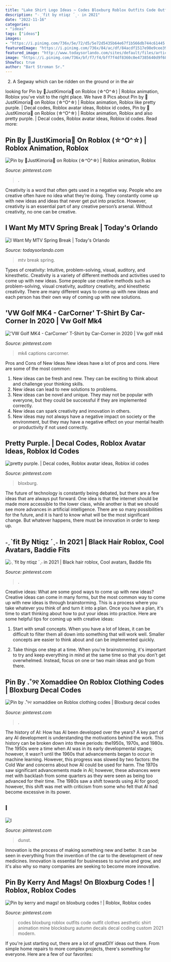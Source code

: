 ```yaml
---
title: "Lake Shirt Logo Ideas ~ Codes Bloxburg Roblox Outfits Code Outfit Clothes Aesthetic Shirt Animation Mine Blocksburg Autumn Decals Decal Coding Custom 2021 Modern"
description: "˗ˏˋfit by ntiqz ´ˎ˗ in 2021"
date: "2022-11-16"
categories:
- "ideas"
tags: ["ideas"]
images:
- "https://i.pinimg.com/736x/5e/72/d5/5e72d5435b64e67f1b566db744c61445.jpg"
featuredImage: "https://i.pinimg.com/736x/84/ac/df/84acdf1517e98e9cee39b8c29ce6c822.jpg"
featured_image: "http://www.todaysorlando.com/sites/default/files/articles/cover/image.jpg"
image: "https://i.pinimg.com/736x/bf/f7/f4/bff7f4df8360c0e47385640d9f685f85.jpg"
ShowToc: true
author: "Bart Stroman Sr."
---
```



2. A Segway which can be ridden on the ground or in the air

	

		
looking for Pin by 🦋JustKimoria🦋 on Roblox (☆^O^☆) | Roblox animation, Roblox you've visit to the right place. We have 8 Pics about Pin by 🦋JustKimoria🦋 on Roblox (☆^O^☆) | Roblox animation, Roblox like pretty purple. | Decal codes, Roblox avatar ideas, Roblox id codes, Pin by 🦋JustKimoria🦋 on Roblox (☆^O^☆) | Roblox animation, Roblox and also pretty purple. | Decal codes, Roblox avatar ideas, Roblox id codes. Read more:
		
    
## Pin By 🦋JustKimoria🦋 On Roblox (☆^O^☆) | Roblox Animation, Roblox

<img loading=lazy src="https://i.pinimg.com/736x/1c/74/5c/1c745ce9d97550a4a679621fc547a673.jpg" onerror="this.onerror=null;this.src='https://tse3.mm.bing.net/th?id=OIP.zVornNBt9ZsfPuuKjsNmnwHaHa&amp;pid=15.1';" alt="Pin by 🦋JustKimoria🦋 on Roblox (☆^O^☆) | Roblox animation, Roblox">

_Source: pinterest.com_

>. 

	

Creativity is a word that often gets used in a negative way. People who are creative often have no idea what they’re doing. They constantly come up with new ideas and ideas that never get put into practice. However, creativity is an essential part of any creative person’s arsenal. Without creativity, no one can be creative.

    
## I Want My MTV Spring Break | Today&#039;s Orlando

<img loading=lazy src="http://www.todaysorlando.com/sites/default/files/articles/cover/image.jpg" onerror="this.onerror=null;this.src='https://tse3.mm.bing.net/th?id=OIP.O-vDkKFmgT3ValMY0rDCtwHaFs&amp;pid=15.1';" alt="I Want My MTV Spring Break | Today&#039;s Orlando">

_Source: todaysorlando.com_

>mtv break spring. 

	

Types of creativity: Intuitive, problem-solving, visual, auditory, and kinesthetic.
Creativity is a variety of different methods and activities used to come up with new ideas. Some people use creative methods such as problem-solving, visual creativity, auditory creativity, and kinesthetic creativity. There are many different ways to come up with new ideas and each person has their own way of coming up with new solutions.

    
## &#039;VW Golf MK4 - CarCorner&#039; T-Shirt By Car-Corner In 2020 | Vw Golf Mk4

<img loading=lazy src="https://i.pinimg.com/736x/bf/f7/f4/bff7f4df8360c0e47385640d9f685f85.jpg" onerror="this.onerror=null;this.src='https://tse2.mm.bing.net/th?id=OIP.Hy0sG15alfDNaBW8oXAO9wHaJ3&amp;pid=15.1';" alt="&#039;VW Golf MK4 - CarCorner&#039; T-Shirt by Car-Corner in 2020 | Vw golf mk4">

_Source: pinterest.com_

>mk4 captions carcorner. 

	

Pros and Cons of New Ideas
New ideas have a lot of pros and cons. Here are some of the most common:
1. New ideas can be fresh and new. They can be exciting to think about and challenge your thinking skills.
2. New ideas can lead to new solutions to problems.
3. New ideas can be novel and unique. They may not be popular with everyone, but they could be successful if they are implemented correctly.
4. New ideas can spark creativity and innovation in others.
5. New ideas may not always have a negative impact on society or the environment, but they may have a negative effect on your mental health or productivity if not used correctly.

    
## Pretty Purple. | Decal Codes, Roblox Avatar Ideas, Roblox Id Codes

<img loading=lazy src="https://i.pinimg.com/736x/75/f6/9d/75f69db60d09e56a42fe3eac6df30aa1.jpg" onerror="this.onerror=null;this.src='https://tse2.mm.bing.net/th?id=OIP.5f0Nv0Vt2bckNbon9sy0QwHaHa&amp;pid=15.1';" alt="pretty purple. | Decal codes, Roblox avatar ideas, Roblox id codes">

_Source: pinterest.com_

>bloxburg. 

	

The future of technology is constantly being debated, but there are a few ideas that are always put forward. One idea is that the internet should be made more accessible to the lower class, while another is that we should see more advances in artificial intelligence. There are so many possibilities for the future, and it is hard to know what will be the most significant change. But whatever happens, there must be innovation in order to keep up.

    
## ˗ˏˋfit By Ntiqz ´ˎ˗ In 2021 | Black Hair Roblox, Cool Avatars, Baddie Fits

<img loading=lazy src="https://i.pinimg.com/736x/5f/c6/96/5fc6966e386cd60b899b09b4685b3e4a.jpg" onerror="this.onerror=null;this.src='https://tse3.mm.bing.net/th?id=OIP.mUpwLTiiEyVmz6swbbywyAHaKw&amp;pid=15.1';" alt="˗ˏˋfit by ntiqz ´ˎ˗ in 2021 | Black hair roblox, Cool avatars, Baddie fits">

_Source: pinterest.com_

>. 

	

Creative ideas: What are some good ways to come up with new ideas?
Creative ideas can come in many forms, but the most common way to come up with new ideas is through brainstorming. This is a process where you take whatever you think of and turn it into a plan. Once you have a plan, it's time to start thinking about how to put your ideas into practice. Here are some helpful tips for coming up with creative ideas:
1) Start with small concepts. When you have a lot of Ideas, it can be difficult to filter them all down into something that will work well. Smaller concepts are easier to think about and can be implemented quickly.

2) Take things one step at a time. When you're brainstorming, it's important to try and keep everything in mind at the same time so that you don't get overwhelmed. Instead, focus on one or two main ideas and go from there.

    
## Pin By .˚୨୧ Xomaddiee On Roblox Clothing Codes | Bloxburg Decal Codes

<img loading=lazy src="https://i.pinimg.com/736x/5e/72/d5/5e72d5435b64e67f1b566db744c61445.jpg" onerror="this.onerror=null;this.src='https://tse3.mm.bing.net/th?id=OIP.y40FMitUGcPTKjS-jlCyOQHaG0&amp;pid=15.1';" alt="Pin by .˚୨୧ xomaddiee on Roblox clothing codes | Bloxburg decal codes">

_Source: pinterest.com_

>. 

	

The history of AI: How has AI been developed over the years?
A key part of any AI development is understanding the motivations behind the work. This history can be broken down into three periods: the1950s, 1970s, and 1980s. The 1950s were a time when AI was in its early developmental stages; however, it wasn’t until the 1960s that advancements began to occur in machine learning. However, this progress was slowed by two factors: the Cold War and concerns about how AI could be used for harm. The 1970s saw significant advancements made in AI; however, these advances were met with backlash from some quarters as they were seen as being too advanced for their time. The 1980s saw a shift towards using AI for good; however, this shift was met with criticism from some who felt that AI had become excessive in its power.

    
## I

<img loading=lazy src="https://i.pinimg.com/736x/14/68/39/14683931e0fabe869280d89a55f15c89--light-blue-skirts-kirsten-dunst.jpg" onerror="this.onerror=null;this.src='https://tse4.mm.bing.net/th?id=OIP.JJ6eKfqWO8wgzje9el83lgHaLH&amp;pid=15.1';" alt="I">

_Source: pinterest.com_

>dunst. 

	

Innovation is the process of making something new and better. It can be seen in everything from the invention of the car to the development of new medicines. Innovation is essential for businesses to survive and grow, and it's also why so many companies are seeking to become more innovative.

    
## Pin By Kerry And Mags! On Bloxburg Codes ! | Roblox, Roblox Codes

<img loading=lazy src="https://i.pinimg.com/736x/84/ac/df/84acdf1517e98e9cee39b8c29ce6c822.jpg" onerror="this.onerror=null;this.src='https://tse4.mm.bing.net/th?id=OIP.FqN8lH6cODtQtRg_L5ltjgHaHa&amp;pid=15.1';" alt="Pin by kerry and mags! on bloxburg codes ! | Roblox, Roblox codes">

_Source: pinterest.com_

>codes bloxburg roblox outfits code outfit clothes aesthetic shirt animation mine blocksburg autumn decals decal coding custom 2021 modern. 

	

If you're just starting out, there are a lot of greatDIY ideas out there. From simple home repairs to more complex projects, there's something for everyone. Here are a few of our favorites: 

